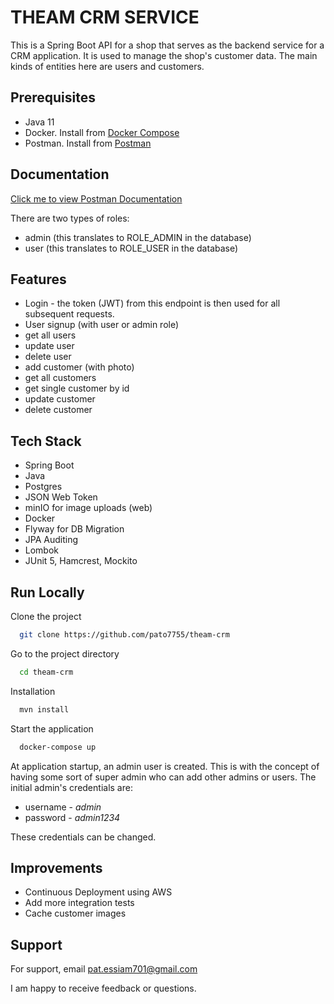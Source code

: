 
# THEAM CRM SERVICE

This is a Spring Boot API for a shop that serves as the backend service for a CRM application. It is used to manage the shop's customer data. The main kinds of entities here are users and customers.


## Prerequisites

- Java 11
- Docker. Install from [Docker Compose](https://docs.docker.com/compose/) 
- Postman. Install from [Postman](https://www.postman.com/downloads/)
## Documentation

[Click me to view Postman Documentation](https://documenter.getpostman.com/view/4634888/UzXNVxwC)

There are two types of roles:
- admin (this translates to ROLE_ADMIN in the database)
- user (this translates to ROLE_USER in the database)
## Features

- Login - the token (JWT) from this endpoint is then used for all subsequent requests.
- User signup (with user or admin role)
- get all users
- update user
- delete user
- add customer (with photo)
- get all customers
- get single customer by id
- update customer
- delete customer


## Tech Stack

- Spring Boot
- Java
- Postgres
- JSON Web Token
- minIO for image uploads (web)
- Docker
- Flyway for DB Migration
- JPA Auditing
- Lombok
- JUnit 5, Hamcrest, Mockito
## Run Locally

Clone the project

```bash
  git clone https://github.com/pato7755/theam-crm
```

Go to the project directory

```bash
  cd theam-crm
```

Installation

```bash
  mvn install
```

Start the application

```bash
  docker-compose up
```

At application startup, an admin user is created. This is with the concept of having some sort of super admin who can add other admins or users. The initial admin's credentials are:
- username - *admin* 
- password - *admin1234*

These credentials can be changed.
## Improvements

- Continuous Deployment using AWS
- Add more integration tests
- Cache customer images
## Support

For support, email pat.essiam701@gmail.com

I am happy to receive feedback or questions.